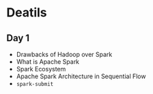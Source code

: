 # Deatils

## Day 1
- Drawbacks of Hadoop over Spark
- What is Apache Spark
- Spark Ecosystem
- Apache Spark Architecture in Sequential Flow
- `spark-submit`

